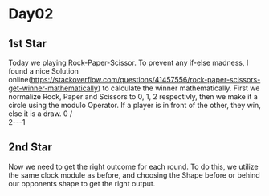 # Day02
## 1st Star
Today we playing Rock-Paper-Scissor. To prevent any if-else madness, I found a nice Solution online(https://stackoverflow.com/questions/41457556/rock-paper-scissors-get-winner-mathematically) to calculate the winner mathematically. First we normalize Rock, Paper and Scissors to 0, 1, 2 respectivly, then we make it a circle using the modulo Operator. If a player is in front of the other, they win, else it is a draw.
   0
  / \
 2---1

## 2nd Star
Now we need to get the right outcome for each round. To do this, we utilize the same clock module as before, and choosing the Shape before or behind our opponents shape to get the right output.
